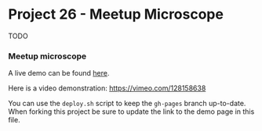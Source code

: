 # Project 26 - Meetup Microscope

TODO 

### Meetup microscope

A live demo can be found [here](http://104.237.146.70:8080).

Here is a video demonstration:
https://vimeo.com/128158638



You can use the `deploy.sh` script to keep the `gh-pages` branch up-to-date.
When forking this project be sure to update the link to the demo page in this file.
